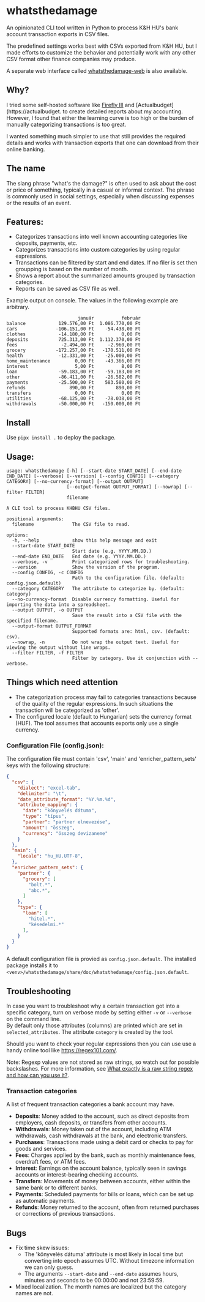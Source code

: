 # whatsthedamage

An opinionated CLI tool written in Python to process K&H HU's bank account transaction exports in CSV files.

The predefined settings works best with CSVs exported from K&H HU, but I made efforts to customize the behavior and potentially work with any other CSV format other finance companies may produce.

A separate web interface called [whatsthedamage-web](https://github.com/abalage/whatsthedamage-web) is also available.

## Why?

I tried some self-hosted software like [Firefly III](https://www.firefly-iii.org/) and [Actualbudget](https://actualbudget. to create detailed reports about my accounting. However, I found that either the learning curve is too high or the burden of manually categorizing transactions is too great.

I wanted something much simpler to use that still provides the required details and works with transaction exports that one can download from their online banking.

## The name

The slang phrase "what's the damage?" is often used to ask about the cost or price of something, typically in a casual or informal context. The phrase is commonly used in social settings, especially when discussing expenses or the results of an event.

## Features:
 - Categorizes transactions into well known accounting categories like deposits, payments, etc.
 - Categorizes transactions into custom categories by using regular expressions.
 - Transactions can be filtered by start and end dates. If no filer is set then groupping is based on the number of month.
 - Shows a report about the summarized amounts grouped by transaction categories.
 - Reports can be saved as CSV file as well.

Example output on console. The values in the following example are arbitrary.
```
                          január          február
balance            129.576,00 Ft  1.086.770,00 Ft
cars              -106.151,00 Ft    -54.438,00 Ft
clothes            -14.180,00 Ft          0,00 Ft
deposits           725.313,00 Ft  1.112.370,00 Ft
fees                -2.494,00 Ft     -2.960,00 Ft
grocery           -172.257,00 Ft   -170.511,00 Ft
health             -12.331,00 Ft    -25.000,00 Ft
home_maintenance         0,00 Ft    -43.366,00 Ft
interest                 5,00 Ft          8,00 Ft
loan               -59.183,00 Ft    -59.183,00 Ft
other              -86.411,00 Ft    -26.582,00 Ft
payments           -25.500,00 Ft    583.580,00 Ft
refunds                890,00 Ft        890,00 Ft
transfers                0,00 Ft          0,00 Ft
utilities          -68.125,00 Ft    -78.038,00 Ft
withdrawals        -50.000,00 Ft   -150.000,00 Ft

```
## Install

Use `pipx install .` to deploy the package.

## Usage:
```
usage: whatsthedamage [-h] [--start-date START_DATE] [--end-date END_DATE] [--verbose] [--version] [--config CONFIG] [--category CATEGORY] [--no-currency-format] [--output OUTPUT]
                      [--output-format OUTPUT_FORMAT] [--nowrap] [--filter FILTER]
                      filename

A CLI tool to process KHBHU CSV files.

positional arguments:
  filename              The CSV file to read.

options:
  -h, --help            show this help message and exit
  --start-date START_DATE
                        Start date (e.g. YYYY.MM.DD.)
  --end-date END_DATE   End date (e.g. YYYY.MM.DD.)
  --verbose, -v         Print categorized rows for troubleshooting.
  --version             Show the version of the program.
  --config CONFIG, -c CONFIG
                        Path to the configuration file. (default: config.json.default)
  --category CATEGORY   The attribute to categorize by. (default: category)
  --no-currency-format  Disable currency formatting. Useful for importing the data into a spreadsheet.
  --output OUTPUT, -o OUTPUT
                        Save the result into a CSV file with the specified filename.
  --output-format OUTPUT_FORMAT
                        Supported formats are: html, csv. (default: csv).
  --nowrap, -n          Do not wrap the output text. Useful for viewing the output without line wraps.
  --filter FILTER, -f FILTER
                        Filter by category. Use it conjunction with --verbose.

```

## Things which need attention

- The categorization process may fail to categories transactions because of the quality of the regular expressions. In such situations the transaction will be categorized as 'other'.
- The configured locale (default to Hungarian) sets the currency format (HUF). The tool assumes that accounts exports only use a single currency.

### Configuration File (config.json):

The configuration file must contain 'csv', 'main' and 'enricher_pattern_sets' keys with the following structure:
```json
{
  "csv": {
    "dialect": "excel-tab",
    "delimiter": "\t",
    "date_attribute_format": "%Y.%m.%d",
    "attribute_mapping": {
      "date": "könyvelés dátuma",
      "type": "típus",
      "partner": "partner elnevezése",
      "amount": "összeg",
      "currency": "összeg devizaneme"
    }
  },
  "main": {
    "locale": "hu_HU.UTF-8",
  },
  "enricher_pattern_sets": {
    "partner": {
      "grocery": [
        "bolt.*",
        "abc.*",
      ]
    },
    "type": {
      "loan": [
        "hitel.*",
        "késedelmi.*"
      ],
    }
  }
}
```

A default configuration file is provied as `config.json.default`. The installed package installs it to `<venv>/whatsthedamage/share/doc/whatsthedamage/config.json.default`.

## Troubleshooting
In case you want to troubleshoot why a certain transaction got into a specific category, turn on verbose mode by setting either `-v` or `--verbose` on the command line.  
By default only those attributes (columns) are printed which are set in `selected_attributes`. The attribute `category` is created by the tool.

Should you want to check your regular expressions then you can use use a handy online tool like https://regex101.com/.

Note: Regexp values are not stored as raw strings, so watch out for possible backslashes. For more information, see [What exactly is a raw string regex and how can you use it?](https://stackoverflow.com/questions/12871066/what-exactly-is-a-raw-string-regex-and-how-can-you-use-it).

### Transaction categories

A list of frequent transaction categories a bank account may have.

- **Deposits**: Money added to the account, such as direct deposits from employers, cash deposits, or transfers from other accounts.
- **Withdrawals**: Money taken out of the account, including ATM withdrawals, cash withdrawals at the bank, and electronic transfers.
- **Purchases**: Transactions made using a debit card or checks to pay for goods and services.
- **Fees**: Charges applied by the bank, such as monthly maintenance fees, overdraft fees, or ATM fees.
- **Interest**: Earnings on the account balance, typically seen in savings accounts or interest-bearing checking accounts.
- **Transfers**: Movements of money between accounts, either within the same bank or to different banks.
- **Payments**: Scheduled payments for bills or loans, which can be set up as automatic payments.
- **Refunds**: Money returned to the account, often from returned purchases or corrections of previous transactions.

## Bugs

- Fix time skew issues:
  - The 'könyvelés dátuma' attribute is most likely in local time but converting into epoch assumes UTC. Without timezone information we can only guess.
  - The arguments `--start-date` and `--end-date` assumes hours, minutes and seconds to be 00:00:00 and not 23:59:59.
- Mixed localization. The month names are localized but the category names are not.